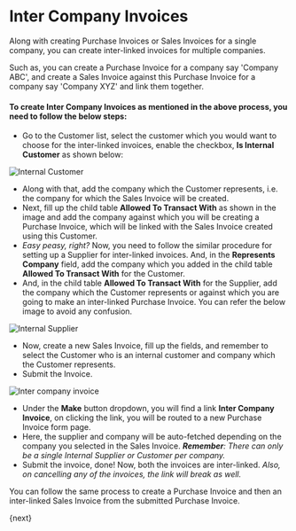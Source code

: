 <!-- add-breadcrumbs -->

# Inter Company Invoices

Along with creating Purchase Invoices or Sales Invoices for a single company, you can create inter-linked invoices for multiple companies.

Such as, you can create a Purchase Invoice for a company say 'Company ABC', and create a Sales Invoice against this Purchase Invoice for a company say 'Company XYZ' and link them together.

#### To create Inter Company Invoices as mentioned in the above process, you need to follow the below steps:

 - Go to the Customer list, select the customer which you would want to choose for the inter-linked invoices, enable the checkbox, **Is Internal Customer** as shown below:

 <img class="screenshot" alt="Internal Customer" src="{{docs_base_url}}/assets/img/accounts/make-internal-customer.png">

 - Along with that, add the company which the Customer represents, i.e. the company for which the Sales Invoice will be created.
 - Next, fill up the child table **Allowed To Transact With** as shown in the image and add the company against which you will be creating a Purchase Invoice, which will be linked with the Sales Invoice created  using this Customer.
 - *Easy peasy, right?* Now, you need to follow the similar procedure for setting up a Supplier for inter-linked invoices. And, in the **Represents Company** field, add the company which you added in the child table **Allowed To Transact With** for the Customer.
 - And, in the child table **Allowed To Transact With** for the Supplier, add the company which the Customer represents or against which you are going to make an inter-linked Purchase Invoice. You can refer the below image to avoid any confusion.

 <img class="screenshot" alt="Internal Supplier" src="{{docs_base_url}}/assets/img/accounts/make-internal-supplier.png">

- Now, create a new Sales Invoice, fill up the fields, and remember to select the Customer who is an internal customer and company which the Customer represents.
- Submit the Invoice.

 <img class="screenshot" alt="Inter company invoice" src="{{docs_base_url}}/assets/img/accounts/make-inter-company-invoice.png">

- Under the **Make** button dropdown, you will find a link **Inter Company Invoice**, on clicking the link, you will be routed to a new Purchase Invoice form page.
- Here, the supplier and company will be auto-fetched depending on the company you selected in the Sales Invoice. ***Remember**: There can only be a single Internal Supplier or Customer per company.*
- Submit the invoice, done! Now, both the invoices are inter-linked. *Also, on cancelling any of the invoices, the link will break as well.*

You can follow the same process to create a Purchase Invoice and then an inter-linked Sales Invoice from the submitted Purchase Invoice.

{next}